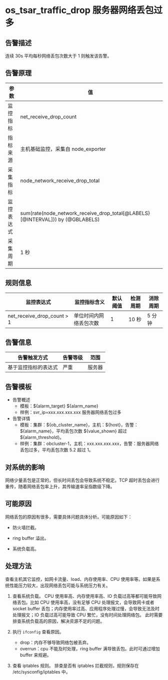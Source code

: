# os_tsar_traffic_drop 服务器网络丢包过多

## 告警描述

连续 30s 平均每秒网络丢包次数大于 1 则触发该告警。

## 告警原理

| 参数 | 值 |
| --- | --- |
| 监控指标 | net_receive_drop_count |
| 指标来源 | 主机基础监控，采集自 node_exporter |
| 采集指标 | node_network_receive_drop_total |
| 监控表达式 | sum(rate(node_network_receive_drop_total{@LABELS}[@INTERVAL])) by (@GBLABELS) |
| 采集周期 | 1 秒 |

## 规则信息

| 监控表达式 | 监控指标含义 | 默认阈值 | 检测周期 | 消除周期 |
| --- | --- | --- | --- | --- |
| net_receive_drop_count > 1 | 单位时间内网络丢包次数 | 1 | 10 秒 | 5 分钟 |

## 告警信息

| 告警触发方式 | 告警等级 | 范围 |
| --- | --- | --- |
| 基于监控指标的表达式 | 严重 | 服务器 |

## 告警模板

* 告警概述
  * 模板：\${alarm_target} ${alarm_name}
  * 样例：svr_ip=xxx.xxx.xxx.xxx 服务器网络丢包过多
* 告警详情
  * 模板：集群：\${ob_cluster_name}，主机：\${host}，告警：\${alarm_name}，平均丢包次数 \${value_shown} 超过 ${alarm_threshold}。
  * 样例：集群：obcluster-1，主机：xxx.xxx.xxx.xxx，告警：服务器网络丢包过多，平均丢包次数 5.2 超过 1。

## 对系统的影响

网络少量丢包是正常的，但长时间丢包会导致系统不稳定。TCP 超时丢包会进行重传，随着网络丢包率上升，其传输速率呈指数级下降。

## 可能原因

网络丢包的原因有很多，需要具体问题具体分析。可能原因如下：

* 防火墙拦截。

* ring buffer 溢出。

* 系统负载高。

## 处理方法

查看主机其它监控，如网卡流量、load、内存使用率、CPU 使用率等。如果是系统性能压力较大，出现网络丢包可能与系统压力有关。

1. 查看系统负载。
   CPU 使用率高、内存使用率高、IO 负载过高等都可能导致网络丢包。比如 CPU 使用率高，没有足够 CPU 处理报文，会导致网卡或者 socket buffer 丢包；内存使用率过高、应用程序处理过慢，会导致无法及时处理报文；IO 负载过高可能导致 CPU 繁忙，没有时间处理网络包。
   此时需要排查系统负载高的原因，解决资源不足的问题。

2. 执行 `ifconfig` 查看原因。
   * drop：内存不够导致网络包被丢弃。
   * overrun：cpu 不能及时处理，ring buffer 满导致丢包。此时可通过增加 buffer 来规避。

3. 查看 iptables 规则。
   排查是否有 iptables 拦截规则，规则保存在 /etc/sysconfig/iptables 中。
